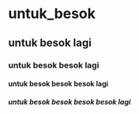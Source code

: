 # untuk_besok
## untuk besok lagi
### untuk besok besok lagi
#### untuk besok besok besok lagi 
##### untuk besok besok besok besok lagi
